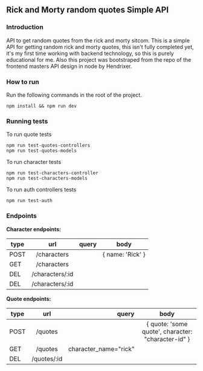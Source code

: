 ## Rick and Morty random quotes Simple API

### Introduction

API to get random quotes from the rick and morty sitcom. This is a simple API for getting random rick and morty quotes, this isn't fully completed yet, it's my first time working with backend technology, so this is purely educational for me. Also this project was bootstraped from the repo of the frontend masters API design in node by Hendrixer.

### How to run

Run the following commands in the root of the project.

```
npm install && npm run dev
```

### Running tests

To run quote tests

```
npm run test-quotes-controllers
npm run test-quotes-models
```

To run character tests

```
npm run test-characters-controller
npm run test-characters-models
```

To run auth controllers tests

```
npm run test-auth
```


### Endpoints


**Character endpoints:**

| type          | url                | query | body             |
| ------------- |:------------------:| -----:| :---------------:|
|   POST        | /characters        |       | { name: 'Rick' } |
|   GET         | /characters |      |       |                  |
|   DEL         | /characters/:id    |       |                  |
|   DEL         | /characters/:id    |       |                  |

**Quote endpoints:**

| type          | url                | query                 | body                                               |
| ------------- |:------------------:| ---------------------:| :-------------------------------------------------:|
|   POST        | /quotes            |                       | { quote: 'some quote', character: "character-id" } |
|   GET         | /quotes            | character_name="rick" |                                                    |
|   DEL         | /quotes/:id        |                       |                                                    |
